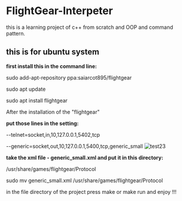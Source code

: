 # FlightGear-Interpeter

this is a learning project of c++ from scratch and OOP and command pattern.

## this is for ubuntu system

**first install this in the command line:**

sudo add-apt-repository ppa:saiarcot895/flightgear

sudo apt update

sudo apt install flightgear

After the installation of the "flightgear"

**put those lines in the setting:**

--telnet=socket,in,10,127.0.0.1,5402,tcp‬‬

‫‪--generic=socket,out,10,127.0.0.1,5400,tcp,generic_small
![test23](https://user-images.githubusercontent.com/91196585/176132900-eea79aa0-2f3f-4d6c-be9c-155dffaa2cdc.jpeg)

**take the xml file - generic_small.xml and put it in this directory:**

/usr/share/games/flightgear/Protocol

sudo mv generic_small.xml /usr/share/games/flightgear/Protocol

in the file directory of the project press make or make run and enjoy !!!
